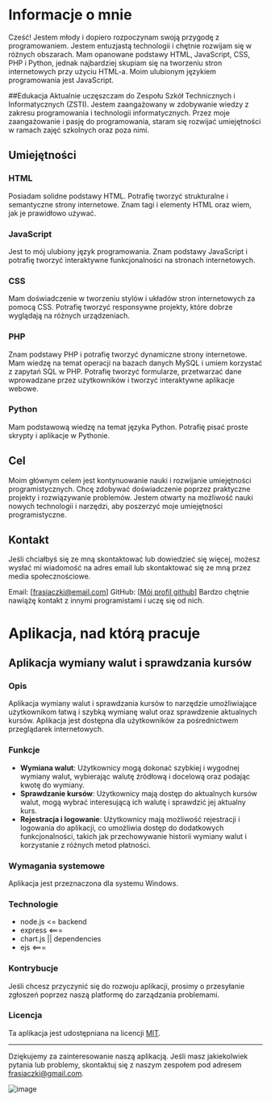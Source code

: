 # Informacje o mnie
Cześć! Jestem młody i dopiero rozpoczynam swoją przygodę z programowaniem. Jestem entuzjastą technologii i chętnie rozwijam się w różnych obszarach. Mam opanowane podstawy HTML, JavaScript, CSS, PHP i Python, jednak najbardziej skupiam się na tworzeniu stron internetowych przy użyciu HTML-a. Moim ulubionym językiem programowania jest JavaScript.

##Edukacja
Aktualnie uczęszczam do Zespołu Szkół Technicznych i Informatycznych (ZSTI). Jestem zaangażowany w zdobywanie wiedzy z zakresu programowania i technologii informatycznych. Przez moje zaangażowanie i pasję do programowania, staram się rozwijać umiejętności w ramach zajęć szkolnych oraz poza nimi.

## Umiejętności
### HTML
Posiadam solidne podstawy HTML.
Potrafię tworzyć strukturalne i semantyczne strony internetowe.
Znam tagi i elementy HTML oraz wiem, jak je prawidłowo używać.
### JavaScript
Jest to mój ulubiony język programowania.
Znam podstawy JavaScript i potrafię tworzyć interaktywne funkcjonalności na stronach internetowych.
### CSS
Mam doświadczenie w tworzeniu stylów i układów stron internetowych za pomocą CSS.
Potrafię tworzyć responsywne projekty, które dobrze wyglądają na różnych urządzeniach.
### PHP 
Znam podstawy PHP i potrafię tworzyć dynamiczne strony internetowe.
Mam wiedzę na temat operacji na bazach danych MySQL i umiem korzystać z zapytań SQL w PHP.
Potrafię tworzyć formularze, przetwarzać dane wprowadzane przez użytkowników i tworzyć interaktywne aplikacje webowe.
### Python
Mam podstawową wiedzę na temat języka Python.
Potrafię pisać proste skrypty i aplikacje w Pythonie.
## Cel
Moim głównym celem jest kontynuowanie nauki i rozwijanie umiejętności programistycznych. Chcę zdobywać doświadczenie poprzez praktyczne projekty i rozwiązywanie problemów. Jestem otwarty na możliwość nauki nowych technologii i narzędzi, aby poszerzyć moje umiejętności programistyczne.

## Kontakt
Jeśli chciałbyś się ze mną skontaktować lub dowiedzieć się więcej, możesz wysłać mi wiadomość na adres email lub skontaktować się ze mną przez media społecznościowe.

Email: [frasiaczki@email.com]
GitHub: [[Mój profil github](https://github.com/kotalgon)] 
Bardzo chętnie nawiążę kontakt z innymi programistami i uczę się od nich.


# Aplikacja, nad którą pracuje

## Aplikacja wymiany walut i sprawdzania kursów

### Opis

Aplikacja wymiany walut i sprawdzania kursów to narzędzie umożliwiające użytkownikom łatwą i szybką wymianę walut oraz sprawdzenie aktualnych kursów. Aplikacja jest dostępna dla użytkowników za pośrednictwem przeglądarek internetowych.

### Funkcje

- **Wymiana walut**: Użytkownicy mogą dokonać szybkiej i wygodnej wymiany walut, wybierając walutę źródłową i docelową oraz podając kwotę do wymiany.
- **Sprawdzanie kursów**: Użytkownicy mają dostęp do aktualnych kursów walut, mogą wybrać interesującą ich walutę i sprawdzić jej aktualny kurs.
- **Rejestracja i logowanie**: Użytkownicy mają możliwość rejestracji i logowania do aplikacji, co umożliwia dostęp do dodatkowych funkcjonalności, takich jak przechowywanie historii wymiany walut i korzystanie z różnych metod płatności.


### Wymagania systemowe

Aplikacja jest przeznaczona dla systemu Windows.

### Technologie

- node.js <= backend
- express <===
- chart.js  || dependencies
- ejs     <===

### Kontrybucje

Jeśli chcesz przyczynić się do rozwoju aplikacji, prosimy o przesyłanie zgłoszeń poprzez naszą platformę do zarządzania problemami.

### Licencja

Ta aplikacja jest udostępniana na licencji [MIT](LICENSE).

---

Dziękujemy za zainteresowanie naszą aplikacją. Jeśli masz jakiekolwiek pytania lub problemy, skontaktuj się z naszym zespołem pod adresem [frasiaczki@gmail.com](mailto:frasiaczki@gmail.com).


![image](https://github.com/kotalgon/repozytorium/assets/133630813/19ca2e38-9ad7-4354-9a09-c36a87f63dd5)

